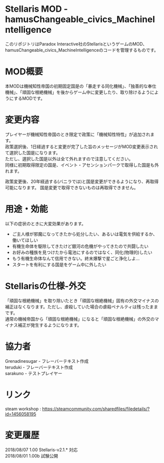 # Stellaris MOD - hamusChangeable_civics_MachineIntelligence
このリポジトリはParadox Interactive社のStellarisというゲームのMOD、hamusChangeable_civics_MachineIntelligenceのコードを管理するものです。 

#  MOD概要
本MODは機械知性帝国の初期固定国是の「暴走する同化機械」、「独善的な奉仕機械」、「頑固な根絶機械」を後からゲーム中に変更したり、取り除けるようにようにするMODです。 

# 変更内容
プレイヤーが機械知性帝国のとき限定で政策に「機械知性特性」が追加されます。   
政策選択後、1日経過すると変更が完了した旨のメッセージがMOD変更表示されて選択した国是になります。   
ただし、選択した国是以外は全て外れますので注意してください。   
同様に初期取得限定の国是、イベント・アセンションパークで取得した国是も外れます。   

政策変更後、20年経過する(バニラでは)と国是変更ができるようになり、再取得可能になります。
国是変更で取得できないものは再取得できません。


# 用途・効能
以下の症状のときに大変効果があります。   
- ご主人様が邪魔になってきたから処分したい、あるいは電気を供給するか、働いてほしい   
- 有機生命体を駆除してきたけど銀河の危機がやってきたので共闘したい   
- お好みの種族を見つけたから電池にするのではなく、同化(物理的)したい   
- もう有機生命体なんて信用できない。終末爆撃で星ごと浄化しよ...   
- スタートを有利にする国是をゲーム中に外したい   

# Stellarisの仕様-外交
「頑固な根絶機械」を取り除いたとき「頑固な根絶機械」固有の外交マイナスの補正はなくなります。ただし、虐殺していた場合の虐殺ペナルティは残ったままです。   
通常の機械帝国から「頑固な根絶機械」になると「頑固な根絶機械」の外交のマイナス補正が発生するようになります。   

# 協力者 
Grenadinesugar - フレーバーテキスト作成   
teruduki - フレーバーテキスト作成   
sarakuno - テストプレイヤー   

# リンク
steam workshop : https://steamcommunity.com/sharedfiles/filedetails/?id=1456058195   

# 変更履歴
2018/08/07  1.00  Stellaris-v2.1.* 対応   
2018/08/01  1.00b 試験公開   
